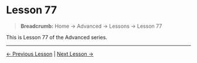 # Lesson 77

> **Breadcrumb:** Home → Advanced → Lessons → Lesson 77

This is Lesson 77 of the Advanced series.

---

[← Previous Lesson](lesson_76.md) | [Next Lesson →](lesson_78.md)
